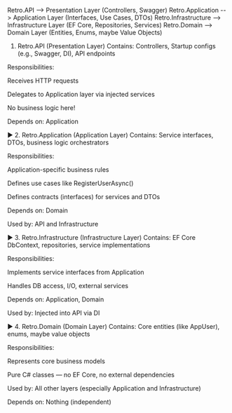 




Retro.API --> Presentation Layer (Controllers, Swagger)
Retro.Application --> Application Layer (Interfaces, Use Cases, DTOs)
Retro.Infrastructure --> Infrastructure Layer (EF Core, Repositories, Services)
Retro.Domain --> Domain Layer (Entities, Enums, maybe Value Objects)

1. Retro.API (Presentation Layer)
Contains: Controllers, Startup configs (e.g., Swagger, DI), API endpoints

Responsibilities:

Receives HTTP requests

Delegates to Application layer via injected services

No business logic here!

Depends on: Application

▶️ 2. Retro.Application (Application Layer)
Contains: Service interfaces, DTOs, business logic orchestrators

Responsibilities:

Application-specific business rules

Defines use cases like RegisterUserAsync()

Defines contracts (interfaces) for services and DTOs

Depends on: Domain

Used by: API and Infrastructure

▶️ 3. Retro.Infrastructure (Infrastructure Layer)
Contains: EF Core DbContext, repositories, service implementations

Responsibilities:

Implements service interfaces from Application

Handles DB access, I/O, external services

Depends on: Application, Domain

Used by: Injected into API via DI

▶️ 4. Retro.Domain (Domain Layer)
Contains: Core entities (like AppUser), enums, maybe value objects

Responsibilities:

Represents core business models

Pure C# classes — no EF Core, no external dependencies

Used by: All other layers (especially Application and Infrastructure)

Depends on: Nothing (independent)